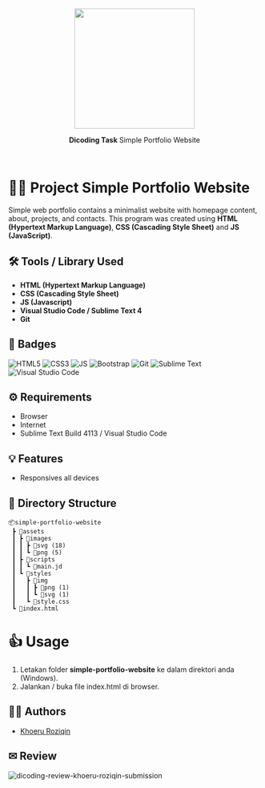 <br/>
<div align="center">  
  <p><img src="https://raw.githubusercontent.com/roziqinkhoeru/simple-portfolio-website/main/assets/images/logo-foot-khoeru%201.png" width=240/></p>
  <p><strong>Dicoding Task</strong> Simple Portfolio Website</p>
</div>
<br/>

# 👨‍💻 Project Simple Portfolio Website

Simple web portfolio contains a minimalist website with homepage content, about, projects, and contacts.
This program was created using **HTML (Hypertext Markup Language)**, **CSS (Cascading Style Sheet)** and **JS (JavaScript)**.

## 🛠 Tools / Library Used

- **HTML (Hypertext Markup Language)**
- **CSS (Cascading Style Sheet)**
- **JS (Javascript)**
- **Visual Studio Code / Sublime Text 4**
- **Git**

## 📛 Badges

![HTML5](https://img.shields.io/badge/HTML5-E34F26?style=for-the-badge&logo=html5&logoColor=white)
![CSS3](https://img.shields.io/badge/CSS3-1572B6?style=for-the-badge&logo=css3&logoColor=white)
![JS](https://img.shields.io/badge/JavaScript-F7DF1E?style=for-the-badge&logo=javascript&logoColor=black)
![Bootstrap](https://img.shields.io/badge/Bootstrap-563D7C?style=for-the-badge&logo=bootstrap&logoColor=white)
![Git](https://img.shields.io/badge/git-%23F05033.svg?style=for-the-badge&logo=git&logoColor=white)
![Sublime Text](https://img.shields.io/badge/sublime_text-%23575757.svg?style=for-the-badge&logo=sublime-text&logoColor=important)
![Visual Studio Code](https://img.shields.io/badge/Visual%20Studio%20Code-0078d7.svg?style=for-the-badge&logo=visual-studio-code&logoColor=white)

## ⚙ Requirements

- Browser
- Internet
- Sublime Text Build 4113 / Visual Studio Code

## 💡 Features

- Responsives all devices

## 📂 Directory Structure

```
📦simple-portfolio-website
 ┣ 📂assets
 ┃ ┣ 📂images
 ┃ ┃ ┣ 📜svg (18)
 ┃ ┃ ┗ 📜png (5)
 ┃ ┣ 📂scripts
 ┃ ┃ ┗ 📜main.jd
 ┃ ┗ 📂styles
 ┃   ┣ 📂img
 ┃   ┃ ┣ 📜png (1)
 ┃   ┃ ┗ 📜svg (1)
 ┃   ┗ 📜style.css
 ┗ 📜index.html
```

# 👍 Usage

1. Letakan folder **simple-portfolio-website** ke dalam direktori anda (Windows).
2. Jalankan / buka file index.html di browser.

## 👱‍♂️ Authors

- [Khoeru Roziqin](https://github.com/roziqinkhoeru)

## ✉ Review

![dicoding-review-khoeru-roziqin-submission]()
